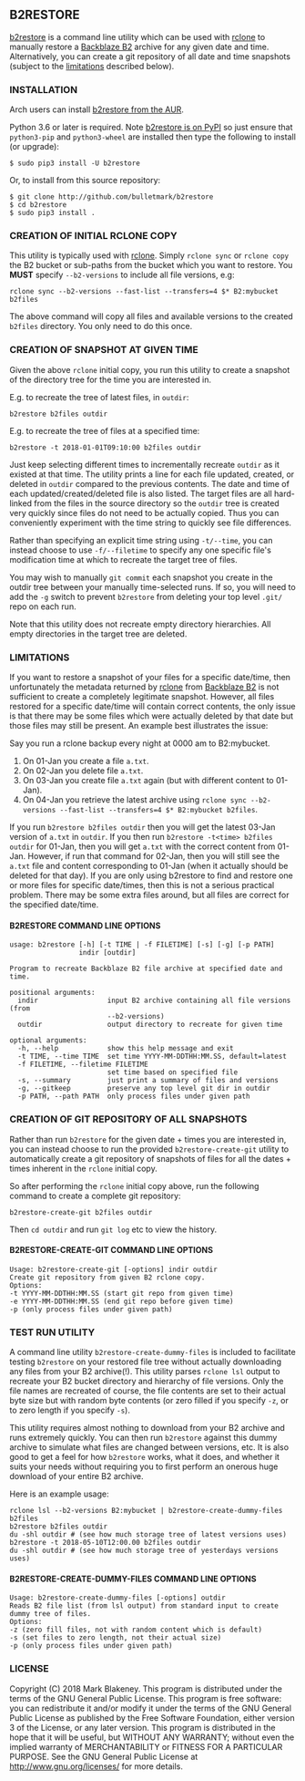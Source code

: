 ## B2RESTORE

[b2restore](http://github.com/bulletmark/b2restore) is a command line
utility which can be used with [rclone](https://rclone.org/) to
manually restore a [Backblaze B2](https://www.backblaze.com/b2/) archive
for any given date and time. Alternatively, you can create a git
repository of all date and time snapshots (subject to the
[limitations](#limitations) described below).

### INSTALLATION

Arch users can install [b2restore from the
AUR](https://aur.archlinux.org/packages/b2restore/).

Python 3.6 or later is required. Note [b2restore is on
PyPI](https://pypi.org/project/b2restore/) so just ensure that
`python3-pip` and `python3-wheel` are installed then type the following
to install (or upgrade):

```
$ sudo pip3 install -U b2restore
```

Or, to install from this source repository:

```
$ git clone http://github.com/bulletmark/b2restore
$ cd b2restore
$ sudo pip3 install .
```

### CREATION OF INITIAL RCLONE COPY

This utility is typically used with [rclone](https://rclone.org/).
Simply `rclone sync` or `rclone copy` the B2 bucket or sub-paths from
the bucket which you want to restore. You **MUST** specify
`--b2-versions` to include all file versions, e.g:

```
rclone sync --b2-versions --fast-list --transfers=4 $* B2:mybucket b2files
```

The above command will copy all files and available versions to the
created `b2files` directory. You only need to do this once.

### CREATION OF SNAPSHOT AT GIVEN TIME

Given the above `rclone` initial copy, you run this utility to
create a snapshot of the directory tree for the time you are interested
in.

E.g. to recreate the tree of latest files, in `outdir`:

```
b2restore b2files outdir
```

E.g. to recreate the tree of files at a specified time:

```
b2restore -t 2018-01-01T09:10:00 b2files outdir
```

Just keep selecting different times to incrementally recreate `outdir`
as it existed at that time. The utility prints a line for each file
updated, created, or deleted in `outdir` compared to the previous
contents. The date and time of each updated/created/deleted file is also
listed. The target files are all hard-linked from the files in the
source directory so the `outdir` tree is created very quickly since
files do not need to be actually copied. Thus you can conveniently
experiment with the time string to quickly see file differences.

Rather than specifying an explicit time string using `-t/--time`, you
can instead choose to use `-f/--filetime` to specify any one specific
file's modification time at which to recreate the target tree of files.

You may wish to manually `git commit` each snapshot you create in the
outdir tree between your manually time-selected runs. If so, you will
need to add the `-g` switch to prevent `b2restore` from deleting your
top level `.git/` repo on each run.

Note that this utility does not recreate empty directory hierarchies.
All empty directories in the target tree are deleted.

### LIMITATIONS

If you want to restore a snapshot of your files for a specific
date/time, then unfortunately the metadata returned by
[rclone](https://rclone.org/) from [Backblaze
B2](https://www.backblaze.com/b2/) is not sufficient to create a
completely legitimate snapshot. However, all files restored for a
specific date/time will contain correct contents, the only issue is that
there may be some files which were actually deleted by that date but
those files may still be present. An example best illustrates the issue:

Say you run a rclone backup every night at 0000 am to B2:mybucket.

1. On 01-Jan you create a file `a.txt`.
2. On 02-Jan you delete file `a.txt`.
3. On 03-Jan you create file `a.txt` again (but with different content to 01-Jan).
4. On 04-Jan you retrieve the latest archive using `rclone sync
   --b2-versions --fast-list --transfers=4 $* B2:mybucket b2files`.

If you run `b2restore b2files outdir` then you will get the latest
03-Jan version of `a.txt` in `outdir`. If you then run `b2restore -t<time>
b2files outdir` for 01-Jan, then you will get `a.txt` with the correct
content from 01-Jan. However, if run that command for 02-Jan, then you
will still see the `a.txt` file and content corresponding to 01-Jan
(when it actually should be deleted for that day). If you are only using
b2restore to find and restore one or more files for specific date/times, then
this is not a serious practical problem. There may be some extra files
around, but all files are correct for the specified date/time.

#### B2RESTORE COMMAND LINE OPTIONS

```
usage: b2restore [-h] [-t TIME | -f FILETIME] [-s] [-g] [-p PATH]
                 indir [outdir]

Program to recreate Backblaze B2 file archive at specified date and time.

positional arguments:
  indir                 input B2 archive containing all file versions (from
                        --b2-versions)
  outdir                output directory to recreate for given time

optional arguments:
  -h, --help            show this help message and exit
  -t TIME, --time TIME  set time YYYY-MM-DDTHH:MM.SS, default=latest
  -f FILETIME, --filetime FILETIME
                        set time based on specified file
  -s, --summary         just print a summary of files and versions
  -g, --gitkeep         preserve any top level git dir in outdir
  -p PATH, --path PATH  only process files under given path
```

### CREATION OF GIT REPOSITORY OF ALL SNAPSHOTS

Rather than run `b2restore` for the given date + times you are
interested in, you can instead choose to run the provided
`b2restore-create-git` utility to automatically create a git repository
of snapshots of files for all the dates + times inherent in the `rclone`
initial copy.

So after performing the `rclone` initial copy above, run the following
command to create a complete git repository:

```
b2restore-create-git b2files outdir
```

Then `cd outdir` and run `git log` etc to view the history.

#### B2RESTORE-CREATE-GIT COMMAND LINE OPTIONS

```
Usage: b2restore-create-git [-options] indir outdir
Create git repository from given B2 rclone copy.
Options:
-t YYYY-MM-DDTHH:MM.SS (start git repo from given time)
-e YYYY-MM-DDTHH:MM.SS (end git repo before given time)
-p (only process files under given path)
```

### TEST RUN UTILITY

A command line utility `b2restore-create-dummy-files` is included to
facilitate testing `b2restore` on your restored file tree without
actually downloading any files from your B2 archive(!). This utility
parses `rclone lsl` output to recreate your B2 bucket directory and
hierarchy of file versions. Only the file names are recreated of course,
the file contents are set to their actual byte size but with random byte
contents (or zero filled if you specify `-z`, or to zero length if you
specify `-s`).

This utility requires almost nothing to download from your B2 archive
and runs extremely quickly. You can then run `b2restore` against this
dummy archive to simulate what files are changed between versions, etc.
It is also good to get a feel for how `b2restore` works, what it does,
and whether it suits your needs without requiring you to first perform
an onerous huge download of your entire B2 archive.

Here is an example usage:

```
rclone lsl --b2-versions B2:mybucket | b2restore-create-dummy-files b2files
b2restore b2files outdir
du -shl outdir # (see how much storage tree of latest versions uses)
b2restore -t 2018-05-10T12:00.00 b2files outdir
du -shl outdir # (see how much storage tree of yesterdays versions uses)
```

#### B2RESTORE-CREATE-DUMMY-FILES COMMAND LINE OPTIONS

```
Usage: b2restore-create-dummy-files [-options] outdir
Reads B2 file list (from lsl output) from standard input to create
dummy tree of files.
Options:
-z (zero fill files, not with random content which is default)
-s (set files to zero length, not their actual size)
-p (only process files under given path)
```

### LICENSE

Copyright (C) 2018 Mark Blakeney. This program is distributed under the
terms of the GNU General Public License.
This program is free software: you can redistribute it and/or modify it
under the terms of the GNU General Public License as published by the
Free Software Foundation, either version 3 of the License, or any later
version.
This program is distributed in the hope that it will be useful, but
WITHOUT ANY WARRANTY; without even the implied warranty of
MERCHANTABILITY or FITNESS FOR A PARTICULAR PURPOSE. See the GNU General
Public License at <http://www.gnu.org/licenses/> for more details.

<!-- vim: se ai syn=markdown: -->

